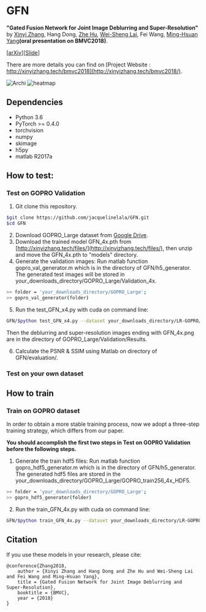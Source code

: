 # GFN

**"Gated Fusion Network for Joint Image Deblurring and Super-Resolution"** by [Xinyi Zhang](http://xinyizhang.tech), Hang Dong, [Zhe Hu](http://eng.ucmerced.edu/people/zhu), [Wei-Sheng Lai](http://graduatestudents.ucmerced.edu/wlai24/), Fei Wang, [Ming-Hsuan Yang](http://faculty.ucmerced.edu/mhyang/)**(oral presentation on BMVC2018)**.

[[arXiv](https://arxiv.org/abs/1807.10806)][[Slide](http://xinyizhang.tech/files/BMVC_slides.ppt)]

There are more details you can find on [Project Website : http://xinyizhang.tech/bmvc2018](http://xinyizhang.tech/bmvc2018/).

![Archi](http://xinyizhang.tech/content/images/2018/09/gated-fusion-network.png)
![heatmap](http://xinyizhang.tech/content/images/2018/07/2-1.png)

## Dependencies
* Python 3.6
* PyTorch >= 0.4.0
* torchvision
* numpy
* skimage
* h5py
* matlab R2017a

## How to test:
### Test on GOPRO Validation
1. Git clone this repository.
```bash
$git clone https://github.com/jacquelinelala/GFN.git
$cd GFN
```
2. Download GOPRO_Large dataset from [Google Drive](https://drive.google.com/file/d/1H0PIXvJH4c40pk7ou6nAwoxuR4Qh_Sa2/view?usp=sharing).
3. Download the trained model GFN_4x.pth from [http://xinyizhang.tech/files/](http://xinyizhang.tech/files/), then unzip and move the GFN_4x.pth to "models" directory.
4. Generate the validation images: Run matlab function gopro_val_generator.m which is in the directory of GFN/h5_generator. The generated test images will be stored in your_downloads_directory/GOPRO_Large/Validation_4x.
```bash
>> folder = 'your_downloads_directory/GOPRO_Large';
>> gopro_val_generator(folder)
```
5. Run the test_GFN_x4.py with cuda on command line: 
```bash
GFN/$python test_GFN_x4.py --dataset your_downloads_directory/LR-GOPRO/Validation_4x
```
Then the deblurring and super-resolution images ending with GFN_4x.png are in the directory of GOPRO_Large/Validation/Results.

6. Calculate the PSNR & SSIM using Matlab on directory of GFN/evaluation/.

### Test on your own dataset
## How to train
### Train on GOPRO dataset
In order to obtain a more stable training process, now we adopt a three-step training strategy, which differs from our paper.

**You should accomplish the first two steps in Test on GOPRO Validation before the following steps.**
1. Generate the train hdf5 files: Run matlab function gopro_hdf5_generator.m which is in the directory of GFN/h5_generator. The generated hdf5 files are stored in the your_downloads_directory/GOPRO_Large/GOPRO_train256_4x_HDF5.
```bash
>> folder = 'your_downloads_directory/GOPRO_Large';
>> gopro_hdf5_generator(folder)
```
2. Run the train_GFN_4x.py with cuda on command line:
```bash
GFN/$python train_GFN_4x.py --dataset your_downloads_directory/LR-GOPRO/GOPRO_train256_4x_HDF5
```
## Citation

If you use these models in your research, please cite:

	@conference{Zhang2018,
		author = {Xinyi Zhang and Hang Dong and Zhe Hu and Wei-Sheng Lai and Fei Wang and Ming-Hsuan Yang},
		title = {Gated Fusion Network for Joint Image Deblurring and Super-Resolution},
		booktitle = {BMVC},
		year = {2018}
	}

